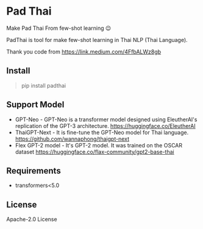 # Pad Thai
Make Pad Thai From few-shot learning 😉

PadThai is tool for make few-shot learning in Thai NLP (Thai Language).

Thank you code from https://link.medium.com/4FfbALWz8gb

## Install
> pip install padthai

## Support Model

- GPT-Neo - GPT-Neo is a transformer model designed using EleutherAI's replication of the GPT-3 architecture. https://huggingface.co/EleutherAI
- ThaiGPT-Next - It is fine-tune the GPT-Neo model for Thai language. https://github.com/wannaphong/thaigpt-next
- Flex GPT-2 model - It's GPT-2 model. It was trained on the OSCAR dataset https://huggingface.co/flax-community/gpt2-base-thai

## Requirements
- transformers<5.0

## License
Apache-2.0 License
